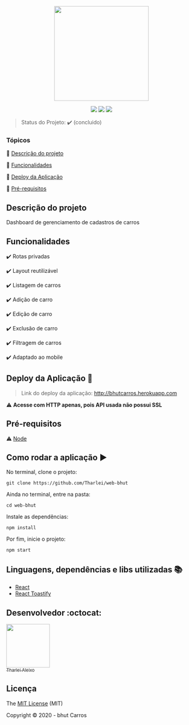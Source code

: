 <p align="center">
 <img width="250" src="https://media-exp1.licdn.com/dms/image/C4E0BAQF5DfRApjQgEQ/company-logo_200_200/0?e=2159024400&v=beta&t=2inAq-rbNH9ri73wCJfsByNdjGS5XSJZuM19kAuT4Uw"/>
</p>

<p align="center">
  <img src="https://img.shields.io/static/v1?label=react&message=framework&color=blue&style=for-the-badge&logo=REACT"/>
  <img src="https://img.shields.io/static/v1?label=typescript&message=use&color=darkblue&style=for-the-badge&logo=typescript"/>
  <img src="https://img.shields.io/static/v1?label=Heroku&message=deploy&color=purple&style=for-the-badge&logo=heroku"/>
</p>

> Status do Projeto: :heavy_check_mark: (concluido)

### Tópicos 

:small_blue_diamond: [Descrição do projeto](#descrição-do-projeto)

:small_blue_diamond: [Funcionalidades](#funcionalidades)

:small_blue_diamond: [Deploy da Aplicação](#deploy-da-aplicação-dash)

:small_blue_diamond: [Pré-requisitos](#pré-requisitos)

## Descrição do projeto 

<p align="justify">
  Dashboard de gerenciamento de cadastros de carros
</p>

## Funcionalidades

:heavy_check_mark: Rotas privadas

:heavy_check_mark: Layout reutilizável

:heavy_check_mark: Listagem de carros 

:heavy_check_mark: Adição de carro  

:heavy_check_mark: Edição de carro 

:heavy_check_mark: Exclusão de carro 

:heavy_check_mark: Filtragem de carros

:heavy_check_mark: Adaptado ao mobile

## Deploy da Aplicação :dash:

> Link do deploy da aplicação: http://bhutcarros.herokuapp.com

:warning: **Acesse com HTTP apenas, pois API usada não possui SSL**

## Pré-requisitos

:warning: [Node](https://nodejs.org/en/download/)

## Como rodar a aplicação :arrow_forward:

No terminal, clone o projeto: 

```
git clone https://github.com/Tharlei/web-bhut
```

Ainda no terminal, entre na pasta:

```
cd web-bhut
```

Instale as dependências:

```
npm install
```

Por fim, inicie o projeto:

```
npm start
```

## Linguagens, dependências e libs utilizadas :books:

- [React](https://pt-br.reactjs.org/docs/create-a-new-react-app.html)
- [React Toastify](https://github.com/fkhadra/react-toastify)

## Desenvolvedor :octocat:

[<img src="https://avatars2.githubusercontent.com/u/32899049?s=460&u=946f73939bb511fa8ae40ed80764cc4dbffe359f&v=4" width=115><br><sub>Tharlei Aleixo</sub>](https://github.com/Tharlei)


## Licença 

The [MIT License]() (MIT)

Copyright :copyright: 2020 - bhut Carros